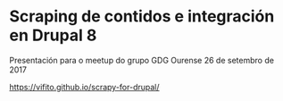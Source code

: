# Scraping de contidos e integración en Drupal 8

Presentación para o meetup do grupo GDG Ourense
26 de setembro de 2017

https://vifito.github.io/scrapy-for-drupal/
